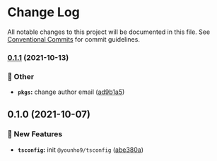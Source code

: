 # Change Log

All notable changes to this project will be documented in this file.
See [Conventional Commits](https://conventionalcommits.org) for commit guidelines.

### [0.1.1](https://github.com/younho9/lib/compare/@younho9/tsconfig@0.1.0...@younho9/tsconfig@0.1.1) (2021-10-13)


### :broom: Other

* **`pkgs`:** change author email ([ad9b1a5](https://github.com/younho9/lib/commit/ad9b1a57b35b3e47c25096aa451ecf73eede8356))



## 0.1.0 (2021-10-07)


### :rocket: New Features

* **`tsconfig`:** init `@younho9/tsconfig` ([abe380a](https://github.com/younho9/lib/commit/abe380af6c3efee0b29ae3c3ccbeb75c3e29788c))
